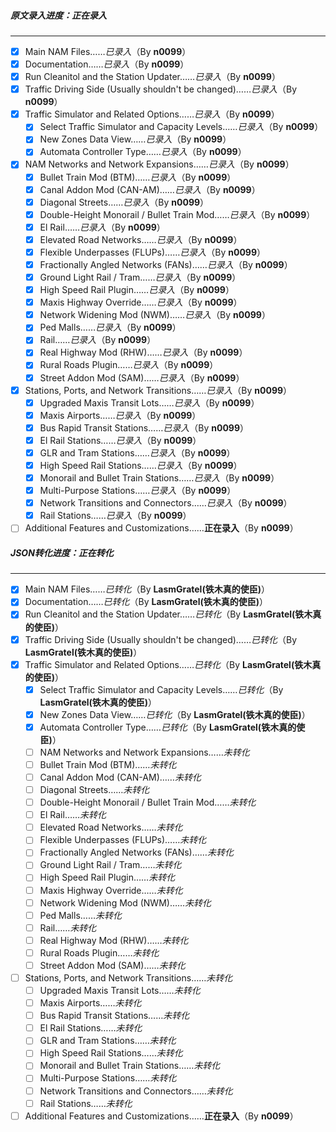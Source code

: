 ##### 原文录入进度：正在录入
---------------------------
- [X] Main NAM Files……*已录入*（By **n0099**）
- [X] Documentation……*已录入*（By **n0099**）
- [X] Run Cleanitol and the Station Updater……*已录入*（By **n0099**）
- [X] Traffic Driving Side (Usually shouldn't be changed)……*已录入*（By **n0099**）
- [X] Traffic Simulator and Related Options……*已录入*（By **n0099**）
  - [X] Select Traffic Simulator and Capacity Levels……*已录入*（By **n0099**）
  - [X] New Zones Data View……*已录入*（By **n0099**）
  - [X] Automata Controller Type……*已录入*（By **n0099**）
- [X] NAM Networks and Network Expansions……*已录入*（By **n0099**）
  - [X] Bullet Train Mod (BTM)……*已录入*（By **n0099**）
  - [X] Canal Addon Mod (CAN-AM)……*已录入*（By **n0099**）
  - [X] Diagonal Streets……*已录入*（By **n0099**）
  - [X] Double-Height Monorail / Bullet Train Mod……*已录入*（By **n0099**）
  - [X] El Rail……*已录入*（By **n0099**）
  - [X] Elevated Road Networks……*已录入*（By **n0099**）
  - [X] Flexible Underpasses (FLUPs)……*已录入*（By **n0099**）
  - [X] Fractionally Angled Networks (FANs)……*已录入*（By **n0099**）
  - [X] Ground Light Rail / Tram……*已录入*（By **n0099**）
  - [X] High Speed Rail Plugin……*已录入*（By **n0099**）
  - [X] Maxis Highway Override……*已录入*（By **n0099**）
  - [X] Network Widening Mod (NWM)……*已录入*（By **n0099**）
  - [X] Ped Malls……*已录入*（By **n0099**）
  - [X] Rail……*已录入*（By **n0099**）
  - [X] Real Highway Mod (RHW)……*已录入*（By **n0099**）
  - [X] Rural Roads Plugin……*已录入*（By **n0099**）
  - [X] Street Addon Mod (SAM)……*已录入*（By **n0099**）
- [X] Stations, Ports, and Network Transitions……*已录入*（By **n0099**）
  - [X] Upgraded Maxis Transit Lots……*已录入*（By **n0099**）
  - [X] Maxis Airports……*已录入*（By **n0099**）
  - [X] Bus Rapid Transit Stations……*已录入*（By **n0099**）
  - [X] El Rail Stations……*已录入*（By **n0099**）
  - [X] GLR and Tram Stations……*已录入*（By **n0099**）
  - [X] High Speed Rail Stations……*已录入*（By **n0099**）
  - [X] Monorail and Bullet Train Stations……*已录入*（By **n0099**）
  - [X] Multi-Purpose Stations……*已录入*（By **n0099**）
  - [X] Network Transitions and Connectors……*已录入*（By **n0099**）
  - [X] Rail Stations……*已录入*（By **n0099**）
- [ ] Additional Features and Customizations……**正在录入**（By **n0099**）

##### JSON转化进度：正在转化
---------------------------
- [X] Main NAM Files……*已转化*（By **LasmGratel(铁木真的使臣)**）
- [X] Documentation……*已转化*（By **LasmGratel(铁木真的使臣)**）
- [X] Run Cleanitol and the Station Updater……*已转化*（By **LasmGratel(铁木真的使臣)**）
- [X] Traffic Driving Side (Usually shouldn't be changed)……*已转化*（By **LasmGratel(铁木真的使臣)**）
- [X] Traffic Simulator and Related Options……*已转化*（By **LasmGratel(铁木真的使臣)**）
  - [X] Select Traffic Simulator and Capacity Levels……*已转化*（By **LasmGratel(铁木真的使臣)**）
  - [X] New Zones Data View……*已转化*（By **LasmGratel(铁木真的使臣)**）
  - [X] Automata Controller Type……*已转化*（By **LasmGratel(铁木真的使臣)**）
  - [ ] NAM Networks and Network Expansions……*未转化*
  - [ ] Bullet Train Mod (BTM)……*未转化*
  - [ ] Canal Addon Mod (CAN-AM)……*未转化*
  - [ ] Diagonal Streets……*未转化*
  - [ ] Double-Height Monorail / Bullet Train Mod……*未转化*
  - [ ] El Rail……*未转化*
  - [ ] Elevated Road Networks……*未转化*
  - [ ] Flexible Underpasses (FLUPs)……*未转化*
  - [ ] Fractionally Angled Networks (FANs)……*未转化*
  - [ ] Ground Light Rail / Tram……*未转化*
  - [ ] High Speed Rail Plugin……*未转化*
  - [ ] Maxis Highway Override……*未转化*
  - [ ] Network Widening Mod (NWM)……*未转化*
  - [ ] Ped Malls……*未转化*
  - [ ] Rail……*未转化*
  - [ ] Real Highway Mod (RHW)……*未转化*
  - [ ] Rural Roads Plugin……*未转化*
  - [ ] Street Addon Mod (SAM)……*未转化*
- [ ] Stations, Ports, and Network Transitions……*未转化*
  - [ ] Upgraded Maxis Transit Lots……*未转化*
  - [ ] Maxis Airports……*未转化*
  - [ ] Bus Rapid Transit Stations……*未转化*
  - [ ] El Rail Stations……*未转化*
  - [ ] GLR and Tram Stations……*未转化*
  - [ ] High Speed Rail Stations……*未转化*
  - [ ] Monorail and Bullet Train Stations……*未转化*
  - [ ] Multi-Purpose Stations……*未转化*
  - [ ] Network Transitions and Connectors……*未转化*
  - [ ] Rail Stations……*未转化*
- [ ] Additional Features and Customizations……**正在录入**（By **n0099**）